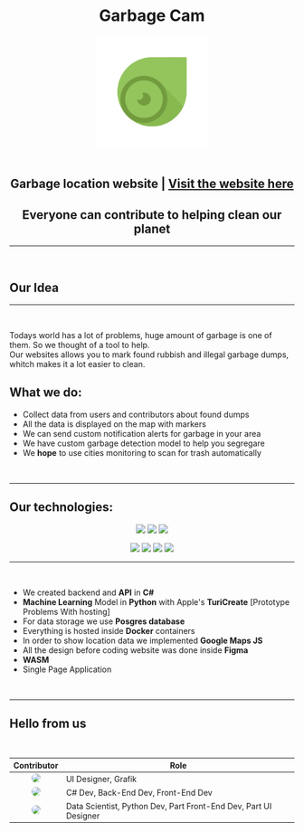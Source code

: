 
<h1 align="center"><b>Garbage Cam</b></h1>

<center>
<img src="Design/images/GrbageCam.png" height="200px">
</center>



<br>

<center>
<h2><b>Garbage location website</b> | <b><a href="https://rubbishcam.herokuapp.com">Visit the website here</a></b></h2>
<h2><b>Everyone can contribute to helping clean our planet</b></h2>
</center>

---

<br>

## **Our Idea**

---

<br>

Todays world has a lot of problems, huge amount of garbage is one of them. So we thought of a tool to help.
<br>
Our websites allows you to mark found rubbish and illegal garbage dumps, whitch makes it a lot easier to clean.

## What we do:

 - Collect data from users and contributors about found dumps
 - All the data is displayed on the map with markers
 - We can send custom notification alerts for garbage in your area
 - We have custom garbage detection model to help you segregare 
 - We **hope** to use cities monitoring to scan for trash automatically

<br>

---

## Our technologies:

<center>

![](https://img.shields.io/badge/Language-C_Sharp-informational?style=flat&logo=csharp&logoColor=white&color=)
![](https://img.shields.io/badge/Language-Python-informational?style=flat&logo=python&logoColor=white&color=)
![](https://img.shields.io/badge/Language-JS-informational?style=flat&logo=JavaScript&logoColor=white&color=)

![](https://img.shields.io/badge/Tools-Docker-informational?style=flat&logo=docker&logoColor=white&color=2bbc8a)
![](https://img.shields.io/badge/Design-Figma-informational?style=flat&logo=Figma&logoColor=white&color=F24E1E)
![](https://img.shields.io/badge/DB-Postgres-informational?style=flat&logo=PostgreSQL&logoColor=white&color=4169E1)
![](https://img.shields.io/badge/Visualisation-Google_Maps-informational?style=flat&logo=googlemaps&logoColor=white&color=green)


</center>

---

<br>

- We created backend and **API** in **C#**
- **Machine Learning** Model in **Python** with Apple's **TuriCreate** [Prototype Problems With hosting]
- For data storage we use **Posgres database**
- Everything is hosted inside **Docker** containers
- In order to show location data we implemented **Google Maps JS**
- All the design before coding website was done inside **Figma**
- **WASM**
- Single Page Application

<br>

---

## Hello from us
<br>

| Contributor | Role |
| :---: | --- |
| <img src="https://avatars.githubusercontent.com/u/91752927?size=50" style="border-radius: 50%" height="50px"> | UI Designer, Grafik |
| <img src="https://avatars.githubusercontent.com/u/73723125?size=50" style="border-radius: 50%" height="50px"> | C# Dev, Back-End Dev, Front-End Dev |
| <img src="https://avatars.githubusercontent.com/u/50377268?size=50" style="border-radius: 50%"  height="50px"> | Data Scientist, Python Dev, Part Front-End Dev, Part UI Designer |


